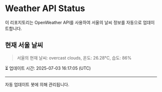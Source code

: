 
# Weather API Status

이 리포지토리는 OpenWeather API를 사용하여 서울의 날씨 정보를 자동으로 업데이트합니다.

## 현재 서울 날씨
> 서울의 현재 날씨: overcast clouds, 온도: 26.28°C, 습도: 86%

⏳ 업데이트 시간: 2025-07-03 16:17:05 (UTC)

---
자동 업데이트 봇에 의해 관리됩니다.
